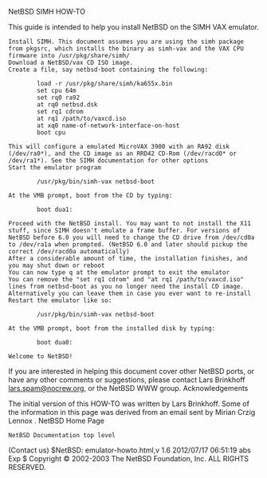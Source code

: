 
NetBSD SIMH HOW-TO

This guide is intended to help you install NetBSD on the SIMH VAX emulator.

    Install SIMH. This document assumes you are using the simh package from pkgsrc, which installs the binary as simh-vax and the VAX CPU firmware into /usr/pkg/share/simh/
    Download a NetBSD/vax CD ISO image.
    Create a file, say netbsd-boot containing the following:

            load -r /usr/pkg/share/simh/ka655x.bin
            set cpu 64m
            set rq0 ra92
            at rq0 netbsd.dsk
            set rq1 cdrom
            at rq1 /path/to/vaxcd.iso
            at xq0 name-of-network-interface-on-host
            boot cpu

    This will configure a emulated MicroVAX 3900 with an RA92 disk (/dev/ra0*), and the CD image as an RRD42 CD-Rom (/dev/racd0* or /dev/ra1*). See the SIMH documentation for other options
    Start the emulator program

            /usr/pkg/bin/simh-vax netbsd-boot

    At the VMB prompt, boot from the CD by typing:

            boot dua1:

    Proceed with the NetBSD install. You may want to not install the X11 stuff, since SIMH doesn't emulate a frame buffer. For versions of NetBSD before 6.0 you will need to change the CD drive from /dev/cd0a to /dev/ra1a when prompted. (NetBSD 6.0 and later should pickup the correct /dev/racd0a automatically)
    After a considerable amount of time, the installation finishes, and you may shut down or reboot
    You can now type q at the emulator prompt to exit the emulator
    You can remove the "set rq1 cdrom" and "at rq1 /path/to/vaxcd.iso" lines from netbsd-boot as you no longer need the install CD image. Alternatively you can leave them in case you ever want to re-install
    Restart the emulator like so:

            /usr/pkg/bin/simh-vax netbsd-boot

    At the VMB prompt, boot from the installed disk by typing:

            boot dua0:

    Welcome to NetBSD!

If you are interested in helping this document cover other NetBSD ports, or have any other comments or suggestions, please contact Lars Brinkhoff <lars.spam@nocrew.org>, or the NetBSD WWW group.
Acknowledgements

The initial version of this HOW-TO was written by Lars Brinkhoff. Some of the information in this page was derived from an email sent by Mirian Crzig Lennox .
	NetBSD Home Page
	
	NetBSD Documentation top level
(Contact us) $NetBSD: emulator-howto.html,v 1.6 2012/07/17 06:51:19 abs Exp $
Copyright © 2002-2003 The NetBSD Foundation, Inc. ALL RIGHTS RESERVED.

